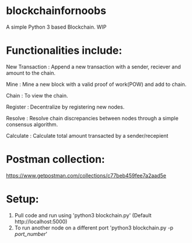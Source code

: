 # blockchainfornoobs

A simple Python 3 based Blockchain. WIP

# Functionalities include: 

New Transaction : Append a new transaction with a sender, reciever and amount to the chain.

Mine : Mine a new block with a valid proof of work(POW) and add to chain.

Chain : To view the chain.

Register : Decentralize by registering new nodes.

Resolve : Resolve chain discrepancies between nodes through a simple consensus algorithm. 

Calculate : Calculate total amount transacted by a sender/recepient

# Postman collection: 

https://www.getpostman.com/collections/c77beb459fee7a2aad5e

# Setup:

1. Pull code and run using 'python3 blockchain.py' (Default http://localhost:5000)
2. To run another node on a different port 'python3 blockchain.py -p *port_number*'
